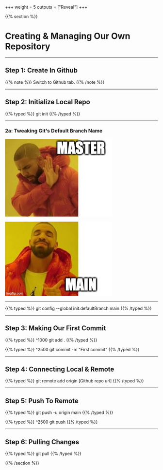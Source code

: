 +++
weight = 5
outputs = ["Reveal"]
+++

{{% section %}}
# Creating & Managing Our Own Repository

---

## Step 1: Create In Github

{{% note %}}
Switch to Github tab.
{{% /note %}}

---

## Step 2: Initialize Local Repo

{{% typed %}}
git init
{{% /typed %}}

---

### 2a: Tweaking Git's Default Branch Name

![](/img/master.jpg)

![](/img/main.jpg)

---

{{% typed %}}
git config --global init.defaultBranch main
{{% /typed %}}

---

## Step 3: Making Our First Commit

{{% typed %}}
^1000 git add .
{{% /typed %}}

{{% typed %}}
^2500 git commit -m "First commit"
{{% /typed %}}

---

## Step 4: Connecting Local & Remote

{{% typed %}}
git remote add origin [Github repo url]
{{% /typed %}}

---

## Step 5: Push To Remote

{{% typed %}}
git push -u origin main
{{% /typed %}}

{{% typed %}}
^2500 git push
{{% /typed %}}

---

## Step 6: Pulling Changes

{{% typed %}}
git pull
{{% /typed %}}

{{% /section %}}
